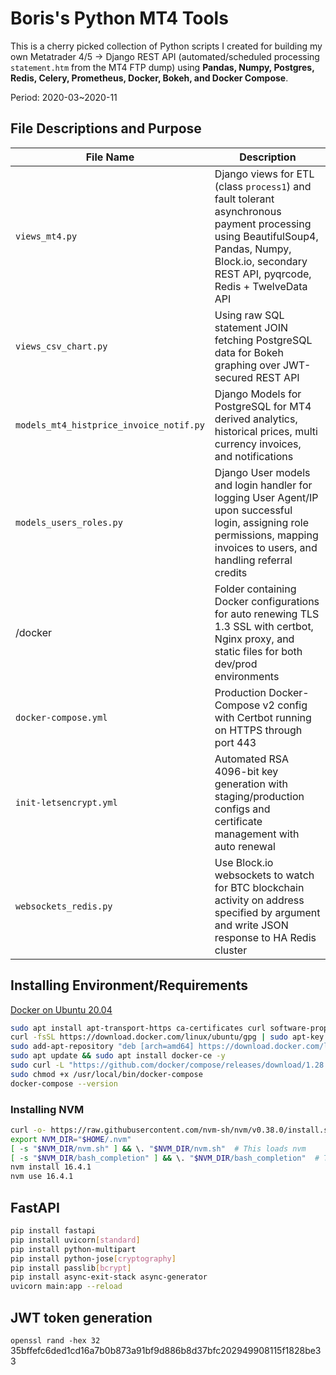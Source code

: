 # Boris's Python MT4 Tools

This is a cherry picked collection of Python scripts I created for building my own Metatrader 4/5 -> Django REST API (automated/scheduled processing `statement.htm` from the MT4 FTP dump) using **Pandas, Numpy, Postgres, Redis, Celery, Prometheus, Docker, Bokeh, and Docker Compose**.

Period: 2020-03~2020-11

## File Descriptions and Purpose

| File Name | Description |
| ----------- | ----------- |
| `views_mt4.py` | Django views for ETL (class `process1`) and fault tolerant asynchronous payment processing using BeautifulSoup4, Pandas, Numpy, Block.io, secondary REST API, pyqrcode, Redis + TwelveData API |
| `views_csv_chart.py` | Using raw SQL statement JOIN fetching PostgreSQL data for Bokeh graphing over JWT-secured REST API |
| `models_mt4_histprice_invoice_notif.py` | Django Models for PostgreSQL for MT4 derived analytics, historical prices, multi currency invoices, and notifications |
| `models_users_roles.py` | Django User models and login handler for logging User Agent/IP upon successful login, assigning role permissions, mapping invoices to users, and handling referral credits |
| /docker | Folder containing Docker configurations for auto renewing TLS 1.3 SSL with certbot, Nginx proxy, and static files for both dev/prod environments  |
| `docker-compose.yml` | Production Docker-Compose v2 config with Certbot running on HTTPS through port 443 |
| `init-letsencrypt.yml` | Automated RSA 4096-bit key generation with staging/production configs and certificate management with auto renewal  |
| `websockets_redis.py` | Use Block.io websockets to watch for BTC blockchain activity on address specified by argument and write JSON response to HA Redis cluster |

## Installing Environment/Requirements

[Docker on Ubuntu 20.04](https://www.digitalocean.com/community/tutorials/how-to-install-and-use-docker-on-ubuntu-20-04)

```bash
sudo apt install apt-transport-https ca-certificates curl software-properties-common -y
curl -fsSL https://download.docker.com/linux/ubuntu/gpg | sudo apt-key add -
sudo add-apt-repository "deb [arch=amd64] https://download.docker.com/linux/ubuntu focal stable"
sudo apt update && sudo apt install docker-ce -y
sudo curl -L "https://github.com/docker/compose/releases/download/1.28.6/docker-compose-$(uname -s)-$(uname -m)" -o /usr/local/bin/docker-compose
sudo chmod +x /usr/local/bin/docker-compose
docker-compose --version
```

### Installing NVM

```bash
curl -o- https://raw.githubusercontent.com/nvm-sh/nvm/v0.38.0/install.sh | bash
export NVM_DIR="$HOME/.nvm"
[ -s "$NVM_DIR/nvm.sh" ] && \. "$NVM_DIR/nvm.sh"  # This loads nvm
[ -s "$NVM_DIR/bash_completion" ] && \. "$NVM_DIR/bash_completion"  # This loads nvm bash_completion
nvm install 16.4.1
nvm use 16.4.1
```

## FastAPI

```bash
pip install fastapi
pip install uvicorn[standard]
pip install python-multipart
pip install python-jose[cryptography]
pip install passlib[bcrypt]
pip install async-exit-stack async-generator
uvicorn main:app --reload
```

## JWT token generation

`openssl rand -hex 32`
35bffefc6ded1cd16a7b0b873a91bf9d886b8d37bfc202949908115f1828be33
